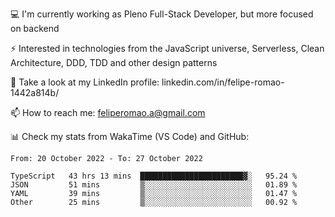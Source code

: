 💻 I'm currently working as Pleno Full-Stack Developer, but more focused on backend

⚡ Interested in technologies from the JavaScript universe, Serverless, Clean Architecture, DDD, TDD and other design patterns

👥 Take a look at my LinkedIn profile: linkedin.com/in/felipe-romao-1442a814b/

📫 How to reach me: feliperomao.a@gmail.com

📊 Check my stats from WakaTime (VS Code) and GitHub:

<!--START_SECTION:waka-->

```text
From: 20 October 2022 - To: 27 October 2022

TypeScript   43 hrs 13 mins  ███████████████████████▓░   95.24 %
JSON         51 mins         ▒░░░░░░░░░░░░░░░░░░░░░░░░   01.89 %
YAML         39 mins         ▒░░░░░░░░░░░░░░░░░░░░░░░░   01.47 %
Other        25 mins         ▒░░░░░░░░░░░░░░░░░░░░░░░░   00.92 %
```

<!--END_SECTION:waka-->
